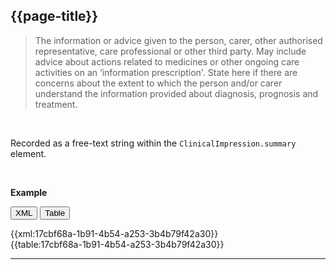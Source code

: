 ## {{page-title}} <span class="mro-circle required"></span>

> The information or advice given to the person, carer, other authorised representative, care professional or other third party. May include advice about actions related to medicines or other ongoing care activities on an ‘information prescription'. State here if there are concerns about the extent to which the person and/or carer understand the information provided about diagnosis, prognosis and treatment.

<br />

Recorded as a free-text string within the `ClinicalImpression.summary` element.

<br />

**Example**

<button class="nhsd-a-button active" onclick="openTab(event, 'XML View')">XML</button>
<button class="nhsd-a-button nhsd-a-button--outline" onclick="openTab(event, 'Table View')">Table</button>

<div class="example" class="nhsd-!t-margin-bottom-6">
  <div id="XML View" class="tabcontent nhsd-!t-margin-bottom-6" style="display:block"> 
    {{xml:17cbf68a-1b91-4b54-a253-3b4b79f42a30}}
  </div>
  <div id="Table View" class="tabcontent nhsd-!t-margin-bottom-6">
    {{table:17cbf68a-1b91-4b54-a253-3b4b79f42a30}}
  </div>
</div>

---